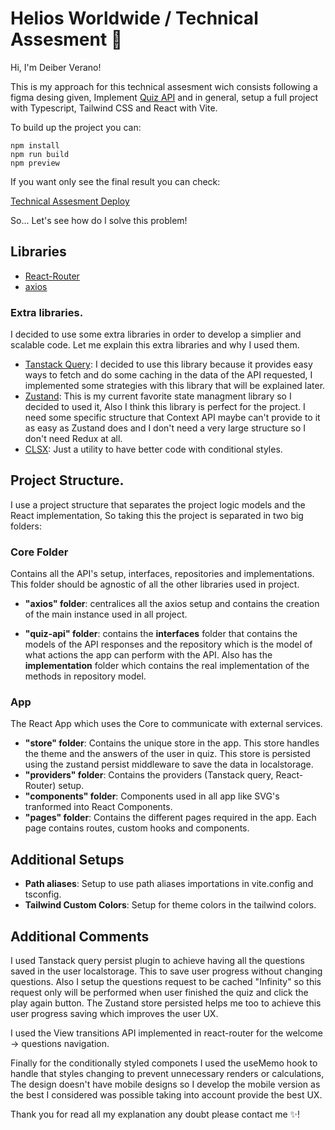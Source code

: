 # Helios Worldwide / Technical Assesment 🚀

Hi, I'm Deiber Verano!

This is my approach for this technical assesment wich consists following a figma desing given, Implement [Quiz API](https://quizapi.io/predefined-quizzes/javascript-essentials-everybody-should-know) and in general, setup a full project with Typescript, Tailwind CSS and React with Vite.

To build up the project you can:

    npm install
    npm run build
    npm preview

If you want only see the final result you can check:

[Technical Assesment Deploy](https://deiber-verano-technical-assessment.vercel.app/)

So... Let's see how do I solve this problem!

## Libraries

- [React-Router](https://reactrouter.com/)
- [axios](https://axios-http.com/docs/intro)

### Extra libraries.

I decided to use some extra libraries in order to develop a simplier and scalable code. Let me explain this extra libraries and why I used them.

- [Tanstack Query](https://tanstack.com/query/latest/docs/framework/react/overview): I decided to use this library because it provides easy ways to fetch and do some caching in the data of the API requested, I implemented some strategies with this library that will be explained later.
- [Zustand](https://zustand.docs.pmnd.rs/getting-started/introduction): This is my current favorite state managment library so I decided to used it, Also I think this library is perfect for the project. I need some specific structure that Context API maybe can't provide to it as easy as Zustand does and I don't need a very large structure so I don't need Redux at all.
- [CLSX](https://www.npmjs.com/package/clsx): Just a utility to have better code with conditional styles.

## Project Structure.

I use a project structure that separates the project logic models and the React implementation, So taking this the project is separated in two big folders:

### Core Folder

Contains all the API's setup, interfaces, repositories and implementations. This folder should be agnostic of all the other libraries used in project.

- **"axios" folder**: centralices all the axios setup and contains the creation of the main instance used in all project.

- **"quiz-api" folder**: contains the **interfaces** folder that contains the models of the API responses and the repository which is the model of what actions the app can perform with the API. Also has the **implementation** folder which contains the real implementation of the methods in repository model.

### App

The React App which uses the Core to communicate with external services.

- **"store" folder**: Contains the unique store in the app. This store handles the theme and the answers of the user in quiz. This store is persisted using the zustand persist middleware to save the data in localstorage.
- **"providers" folder**: Contains the providers (Tanstack query, React-Router) setup.
- **"components" folder**: Components used in all app like SVG's tranformed into React Components.
- **"pages" folder**: Contains the different pages required in the app. Each page contains routes, custom hooks and components.

## Additional Setups

- **Path aliases**: Setup to use path aliases importations in vite.config and tsconfig.
- **Tailwind Custom Colors**: Setup for theme colors in the tailwind colors.

## Additional Comments

I used Tanstack query persist plugin to achieve having all the questions saved in the user localstorage. This to save user progress without changing questions. Also I setup the questions request to be cached "Infinity" so this request only will be performed when user finished the quiz and click the play again button. The Zustand store persisted helps me too to achieve this user progress saving which improves the user UX.

I used the View transitions API implemented in react-router for the welcome -> questions navigation.

Finally for the conditionally styled componets I used the useMemo hook to handle that styles changing to prevent unnecessary renders or calculations,
The design doesn't have mobile designs so I develop the mobile version as the best I considered was possible taking into account provide the best UX.

Thank you for read all my explanation any doubt please contact me ✨!
